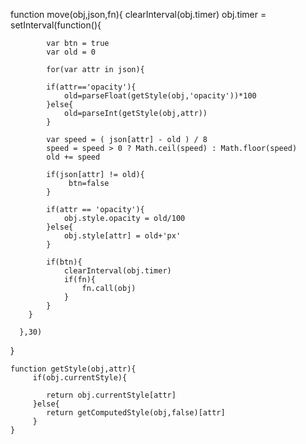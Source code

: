 function move(obj,json,fn){
	  clearInterval(obj.timer)
	  obj.timer = setInterval(function(){
	  	
	  		var btn = true 
	  		var old = 0 

            for(var attr in json){

	  		if(attr=='opacity'){
	  			old=parseFloat(getStyle(obj,'opacity'))*100	  			
	  		}else{
	  			old=parseInt(getStyle(obj,attr))
	  		}

	  		var speed = ( json[attr] - old ) / 8
	  		speed = speed > 0 ? Math.ceil(speed) : Math.floor(speed)
	  		old += speed
	  		
	  		if(json[attr] != old){
                 btn=false
	  		}
            
            if(attr == 'opacity'){
            	obj.style.opacity = old/100
            }else{
            	obj.style[attr] = old+'px'
            }

            if(btn){
                clearInterval(obj.timer)
                if(fn){
                	fn.call(obj)
                }
            }
	  	}
               
	  },30)
}

	function getStyle(obj,attr){
		 if(obj.currentStyle){
		         
		 	return obj.currentStyle[attr]
		 }else{
		 	return getComputedStyle(obj,false)[attr]
		 }
	}
	

